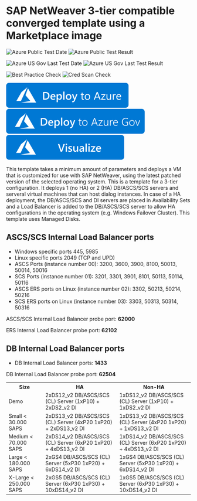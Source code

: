 # SAP NetWeaver 3-tier compatible converged template using a Marketplace image

![Azure Public Test Date](https://azurequickstartsservice.blob.core.windows.net/badges/application-workloads/sap/sap-3-tier-marketplace-image-converged-md/PublicLastTestDate.svg)
![Azure Public Test Result](https://azurequickstartsservice.blob.core.windows.net/badges/application-workloads/sap/sap-3-tier-marketplace-image-converged-md/PublicDeployment.svg)

![Azure US Gov Last Test Date](https://azurequickstartsservice.blob.core.windows.net/badges/application-workloads/sap/sap-3-tier-marketplace-image-converged-md/FairfaxLastTestDate.svg)
![Azure US Gov Last Test Result](https://azurequickstartsservice.blob.core.windows.net/badges/application-workloads/sap/sap-3-tier-marketplace-image-converged-md/FairfaxDeployment.svg)

![Best Practice Check](https://azurequickstartsservice.blob.core.windows.net/badges/application-workloads/sap/sap-3-tier-marketplace-image-converged-md/BestPracticeResult.svg)
![Cred Scan Check](https://azurequickstartsservice.blob.core.windows.net/badges/application-workloads/sap/sap-3-tier-marketplace-image-converged-md/CredScanResult.svg)

[![Deploy To Azure](https://raw.githubusercontent.com/Azure/azure-quickstart-templates/master/1-CONTRIBUTION-GUIDE/images/deploytoazure.svg?sanitize=true)](https://portal.azure.com/#create/Microsoft.Template/uri/https%3A%2F%2Fraw.githubusercontent.com%2FAzure%2Fazure-quickstart-templates%2Fmaster%2Fapplication-workloads%2Fsap%2Fsap-3-tier-marketplace-image-converged-md%2Fazuredeploy.json)  
[![Deploy To Azure US Gov](https://raw.githubusercontent.com/Azure/azure-quickstart-templates/master/1-CONTRIBUTION-GUIDE/images/deploytoazuregov.svg?sanitize=true)](https://portal.azure.us/#create/Microsoft.Template/uri/https%3A%2F%2Fraw.githubusercontent.com%2FAzure%2Fazure-quickstart-templates%2Fmaster%2Fapplication-workloads%2Fsap%2Fsap-3-tier-marketplace-image-converged-md%2Fazuredeploy.json)
[![Visualize](https://raw.githubusercontent.com/Azure/azure-quickstart-templates/master/1-CONTRIBUTION-GUIDE/images/visualizebutton.svg?sanitize=true)](http://armviz.io/#/?load=https%3A%2F%2Fraw.githubusercontent.com%2FAzure%2Fazure-quickstart-templates%2Fmaster%2Fapplication-workloads%2Fsap%2Fsap-3-tier-marketplace-image-converged-md%2Fazuredeploy.json)

This template takes a minimum amount of parameters and deploys a VM that is customized for use with SAP NetWeaver, using the latest patched version of the selected operating system. This is a template for a 3-tier configuration. It deploys 1 (no HA) or 2 (HA) DB/ASCS/SCS servers and serveral virtual machines that can host dialog instances. In case of a HA deployment, the DB/ASCS/SCS and DI servers are placed in Availability Sets and a Load Balancer is added to the DB/ASCS/SCS server to allow HA configurations in the operating system (e.g. Windows Failover Cluster). This template uses Managed Disks.

## ASCS/SCS Internal Load Balancer ports

* Windows specific ports 445, 5985
* Linux specific ports 2049 (TCP and UPD)
* ASCS Ports (instance number 00): 3200, 3600, 3900,  8100, 50013, 50014, 50016
* SCS Ports (instance number 01): 3201, 3301, 3901, 8101, 50113, 50114, 50116
* ASCS ERS ports on Linux (instance number 02): 3302, 50213, 50214, 50216
* SCS ERS ports on Linux (instance number 03): 3303, 50313, 50314, 50316

ASCS/SCS Internal Load Balancer probe port: **62000**

ERS Internal Load Balancer probe port: **62102**

## DB Internal Load Balancer ports

* DB Internal Load Balancer ports: **1433**

DB Internal Load Balancer probe port: **62504**

<table>
	<tr>
		<th>Size</th>
		<th>HA</th>
		<th>Non-HA</th>
	</tr>
	<tr>
		<td>Demo</td>
		<td>2xDS12_v2 DB/ASCS/SCS (CL) Server (1xP10) + 2xDS2_v2 DI</td>
		<td>1xDS12_v2 DB/ASCS/SCS (CL) Server (1xP10) + 1xDS2_v2 DI</td>
	</tr>
	<tr>
		<td>Small < 30.000 SAPS</td>
		<td>2xDS13_v2 DB/ASCS/SCS (CL) Server (4xP20 1xP20) + 2xDS13_v2 DI</td>
		<td>1xDS13_v2 DB/ASCS/SCS (CL) Server (4xP20 1xP20) + 1xDS13_v2 DI</td>
	</tr>
	<tr>
		<td>Medium < 70.000 SAPS</td>
		<td>2xDS14_v2 DB/ASCS/SCS (CL) Server (6xP20 1xP20) + 4xDS13_v2 DI</td>
		<td>1xDS14_v2 DB/ASCS/SCS (CL) Server (6xP20 1xP20) + 4xDS13_v2 DI</td>
	</tr>
	<tr>
		<td>Large < 180.000 SAPS</td>
		<td>2xGS4 DB/ASCS/SCS (CL) Server (5xP30 1xP20) + 6xDS14_v2 DI</td>
		<td>1xGS4 DB/ASCS/SCS (CL) Server (5xP30 1xP20) + 6xDS14_v2 DI</td>
	</tr>
	<tr>
		<td>X-Large < 250.000 SAPS</td>
		<td>2xGS5 DB/ASCS/SCS (CL) Server (6xP30 1xP30) + 10xDS14_v2 DI</td>
		<td>1xGS5 DB/ASCS/SCS (CL) Server (6xP30 1xP30) + 10xDS14_v2 DI</td>
	</tr>
</table>				


